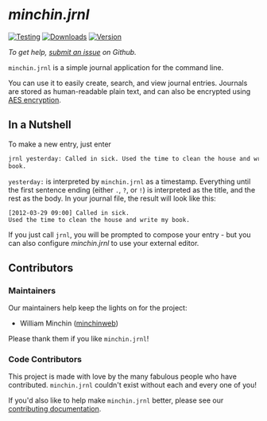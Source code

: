 <!--<p align="center">
<a href="https://jrnl.sh">
<img align="center" src="https://github.com/MinchinWeb/minchin.jrnl/blob/develop/docs_theme/assets/readme-header.png"/>
</a>
</p>-->

*minchin.jrnl*
==============

 [![Testing](https://github.com/MinchinWeb/minchin.jrnl/workflows/Testing/badge.svg)](https://github.com/MinchinWeb/minchin.jrnl/actions?query=workflow%3ATesting)
 [![Downloads](https://pepy.tech/badge/minchin.jrnl)](https://pepy.tech/project/minchin.jrnl)
 [![Version](http://img.shields.io/pypi/v/minchin.jrnl.svg?style=flat)](https://pypi.python.org/pypi/minchin.jrnl/)

*To get help, [submit an
issue](https://github.com/MinchinWeb/minchin.jrnl/issues/new/choose) on
Github.*

`minchin.jrnl` is a simple journal application for the command line.

You can use it to easily create, search, and view journal entries. Journals are
stored as human-readable plain text, and can also be encrypted using  [AES
encryption](http://en.wikipedia.org/wiki/Advanced_Encryption_Standard).

## In a Nutshell

To make a new entry, just enter

``` sh
jrnl yesterday: Called in sick. Used the time to clean the house and write my
book.
```

`yesterday:` is  interpreted by `minchin.jrnl` as a timestamp. Everything until
the first sentence ending (either `.`, `?`, or `!`) is interpreted as the
title, and the rest as the body. In your journal file, the result will look
like this:

    [2012-03-29 09:00] Called in sick.
    Used the time to clean the house and write my book.

If you just call `jrnl`, you will be prompted to compose your entry - but you
can also configure _minchin.jrnl_ to use your external editor.

<!--For more information, please read the
[documentation](https://jrnl.sh).-->

## Contributors

### Maintainers

Our maintainers help keep the lights on for the project:

* William Minchin ([minchinweb](https://github.com/MinchinWeb))

Please thank them if you like `minchin.jrnl`!

### Code Contributors

This project is made with love by the many fabulous people who have contributed.
`minchin.jrnl` couldn't exist without each and every one of you!

<!--
<a href="https://github.com/MinchinWeb/minchin.jrnl/graphs/contributors"><img
src="https://opencollective.com/minchin.jrnl/contributors.svg?width=890&button=false"
/></a>
-->

If you'd also like to help make `minchin.jrnl` better, please see our
[contributing documentation](CONTRIBUTING.md).

<!--
### Financial Backers

Another way show support is through direct financial contributions. These funds
go to covering our costs, and are a quick way to show your appreciation for
`jrnl`.

[Become a financial contributor](https://opencollective.com/jrnl/contribute)
and help us sustain our community.

<a href="https://opencollective.com/jrnl"><img
src="https://opencollective.com/jrnl/individuals.svg?width=890"></a>
-->
